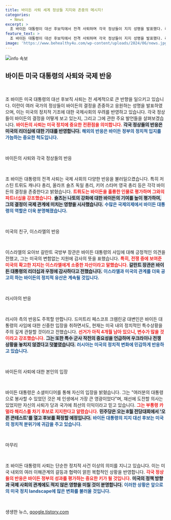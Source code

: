 ```yaml
---
title: 바이든 사퇴 세계 정상들 지지와 존중의 메시지!
categories:
  - News
excerpt: >
  조 바이든 대통령이 대선 후보직에서 전격 사퇴하며 각국 정상들이 지지 성명을 발표했다. 러시아는 선거는 아직 4개월 남았다며 상황을 주의 깊게 지켜본다고 밝혔다. 미국 정치 지형의 급변, 그가 남긴 유산은 무엇일까? 클릭해 자세히 확인하세요!
feature_text: >
  조 바이든 대통령이 대선 후보직에서 전격 사퇴하며 각국 정상들이 지지 성명을 발표했다. 러시아는 선거는 아직 4개월 남았다며 상황을 주의 깊게 지켜본다고 밝혔다. 미국 정치 지형의 급변, 그가 남긴 유산은 무엇일까? 클릭해 자세히 확인하세요!
image: 'https://www.behealthy4u.com/wp-content/uploads/2024/06/news.jpg'
---
```


<p><img src="https://www.behealthy4u.com/wp-content/uploads/2024/06/news.jpg" alt="info 속보" /></p>

<h2 data-ke-size="size26">바이든 미국 대통령의 사퇴와 국제 반응</h2>

<p data-ke-size="size16">&nbsp;</p>

<p>조 바이든 미국 대통령의 대선 후보직 사퇴는 전 세계적으로 큰 반향을 일으키고 있습니다. 이란이 여러 국가의 정상들이 바이든의 결정을 존중하고 응원하는 성명을 발표하였으며, 이는 미국의 정치적 기조에 대한 국제사회의 우려를 반영하고 있습니다. 각국 정상들이 바이든의 결정을 어떻게 보고 있는지, 그리고 그에 관한 주요 발언들을 살펴보겠습니다. <b><span style="color: #ee2323;">바이든의 사퇴는 미국 정치에 중요한 전환점을 의미합니다.</span></b> <b><span style="background-color: #21538527;">각국 정상들의 반응은 미국의 리더십에 대한 기대를 반영합니다.</span></b> <b><span style="color: #1a5490;">해외의 반응은 바이든 정부의 정치적 입지를 가늠하는 중요한 척도입니다.</span></b></p>

<p data-ke-size="size16">&nbsp;</p>

<p>바이든의 사퇴와 각국 정상들의 반응</p>

<p data-ke-size="size16">&nbsp;</p>

<p>조 바이든 대통령의 전격 사퇴는 국제 사회의 다양한 반응을 불러일으켰습니다. 특히 저스틴 트뤼도 캐나다 총리, 올라프 숄츠 독일 총리, 키어 스타머 영국 총리 등은 각각 바이든의 결정을 존중한다고 밝혔습니다. <b><span style="color: #ee2323;">트뤼도는 바이든을 훌륭한 인물로 평가하며 그와의 파트너십을 강조했습니다.</span></b> <b><span style="background-color: #21538527;">숄츠는 나토의 강화에 대한 바이든의 기여를 높이 평가하여, 그의 결정이 국제 관계에 미치는 영향을 시사했습니다.</span></b> <b><span style="color: #1a5490;">수많은 국제의제에서 바이든 대통령의 역할은 더욱 분명해졌습니다.</span></b></p>

<p data-ke-size="size16">&nbsp;</p>

<p>미국의 친구, 이스라엘의 반응</p>

<p data-ke-size="size16">&nbsp;</p>

<p>이스라엘의 요아브 갈란트 국방부 장관은 바이든 대통령의 사임에 대해 긍정적인 의견을 전했고, 그는 미국의 변함없는 지원에 감사의 뜻을 표했습니다. <b><span style="color: #ee2323;">특히, 전쟁 중에 보여준 미국의 확고한 지지는 이스라엘에게 소중한 자산이라고 말했습니다.</span></b> <b><span style="background-color: #21538527;">갈란트 장관은 바이든 대통령의 리더십과 우정에 감사하다고 전했습니다.</span></b> <b><span style="color: #1a5490;">이스라엘과 미국의 관계를 더욱 공고히 하는 바이든의 정치적 유산은 계속될 것입니다.</span></b></p>

<p data-ke-size="size16">&nbsp;</p>

<p>러시아의 반응</p>

<p data-ke-size="size16">&nbsp;</p>

<p>러시아 측의 반응도 주목할 만합니다. 드미트리 페스코프 크렘린궁 대변인은 바이든 대통령의 사임에 대한 신중한 입장을 취하면서도, 현재는 미국 내의 정치적인 특수상황을 주의 깊게 관찰할 것이라고 전했습니다. <b><span style="color: #ee2323;">선거가 아직 4개월 남아 있으니, 변수가 많을 것이라고 강조했습니다.</span></b> <b><span style="background-color: #21538527;">그는 또한 특수 군사 작전의 중요성을 언급하며 우크라이나 전쟁 상황을 놓치지 않겠다고 덧붙였습니다.</span></b> <b><span style="color: #1a5490;">러시아는 미국의 정치적 변화에 민감하게 반응하고 있습니다.</span></b></p>

<p data-ke-size="size16">&nbsp;</p>

<p>바이든의 사퇴에 대한 본인의 입장</p>

<p data-ke-size="size16">&nbsp;</p>

<p>바이든 대통령은 소셜미디어를 통해 자신의 입장을 밝혔습니다. 그는 "여러분의 대통령으로 봉사할 수 있었던 것은 제 인생에서 가장 큰 영광이었다"며, 재선에 도전할 의사는 있었지만 자신의 사퇴가 당과 국가에 최선의 이익이라고 믿고 있습니다. <b><span style="color: #ee2323;">그는 부통령 카멀라 해리스를 차기 후보로 지지한다고 알렸습니다.</span></b> <b><span style="background-color: #21538527;">민주당은 오는 8월 전당대회에서 '오픈 콘테스트'를 열고 후보를 확정할 예정입니다.</span></b> <b><span style="color: #1a5490;">바이든 대통령의 지지 대선 후보는 미국의 정치적 분위기에 귀감을 주고 있습니다.</span></b></p>

<p data-ke-size="size16">&nbsp;</p>

<p>마무리</p>

<p data-ke-size="size16">&nbsp;</p>

<p>조 바이든 대통령의 사퇴는 단순한 정치적 사건 이상의 의미를 지니고 있습니다. 이는 미국 내외의 여러 이해관계의 갈등과 협력이 얽힌 복합적인 상황을 반영합니다. <b><span style="color: #ee2323;">각국 정상들의 반응은 바이든 정부의 성과를 평가하는 중요한 키가 될 것입니다.</span></b> <b><span style="background-color: #21538527;">미국의 정책 방향과 국제 사회의 관계에도 적지 않은 영향을 미칠 것이 분명합니다.</span></b> <b><span style="color: #1a5490;">이러한 상황은 앞으로의 미국 정치 landscape에 많은 변화를 불러올 것입니다.</span></b> </p>

<p data-ke-size="size16">&nbsp;</p>
생생한 뉴스, <a href="https://qoogle.tistory.com" rel="dofollow">qoogle.tistory.com</a>


